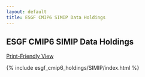 ```yaml
---
layout: default
title: ESGF CMIP6 SIMIP Data Holdings
---
```


## ESGF CMIP6 SIMIP Data Holdings

[Print-Friendly View](print_view.html)

{% include esgf_cmip6_holdings/SIMIP/index.html %}
